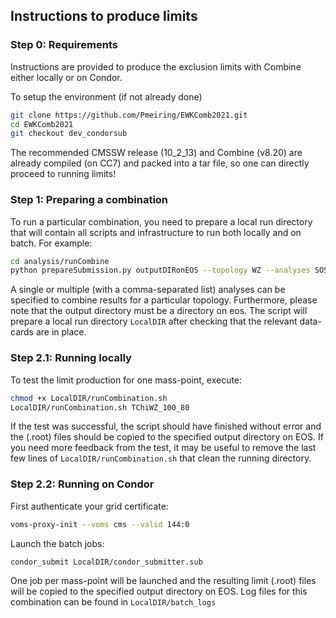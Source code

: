 
## Instructions to produce limits

### Step 0: Requirements

Instructions are provided to produce the exclusion limits with Combine either locally or on Condor. 

To setup the environment (if not already done)
```bash
git clone https://github.com/Pmeiring/EWKComb2021.git
cd EWKComb2021
git checkout dev_condorsub
```

The recommended CMSSW release (10_2_13) and Combine (v8.20) are already compiled (on CC7) and packed into a tar file, so one can directly proceed to running limits!


### Step 1: Preparing a combination

To run a particular combination, you need to prepare a local run directory that will contain all scripts and infrastructure to run both locally and on batch.
For example:
```bash
cd analysis/runCombine
python prepareSubmission.py outputDIRonEOS --topology WZ --analyses SOS,ML --rundir LocalDIR
```
A single or multiple (with a comma-separated list) analyses can be specified to combine results for a particular topology. Furthermore, please note that the output directory must be a directory on eos. The script will prepare a local run directory ```LocalDIR``` after checking that the relevant data-cards are in place.

### Step 2.1: Running locally

To test the limit production for one mass-point, execute:
```bash
chmod +x LocalDIR/runCombination.sh
LocalDIR/runCombination.sh TChiWZ_100_80
```
If the test was successful, the script should have finished without error and the (.root) files should be copied to the specified output directory on EOS. If you need more feedback from the test, it may be useful to remove the last few lines of ```LocalDIR/runCombination.sh``` that clean the running directory.


### Step 2.2: Running on Condor

First authenticate your grid certificate:
```bash
voms-proxy-init --voms cms --valid 144:0
```
Launch the batch jobs:
```bash
condor_submit LocalDIR/condor_submitter.sub
```
One job per mass-point will be launched and the resulting limit (.root) files will be copied to the specified output directory on EOS. Log files for this combination can be found in ```LocalDIR/batch_logs```
